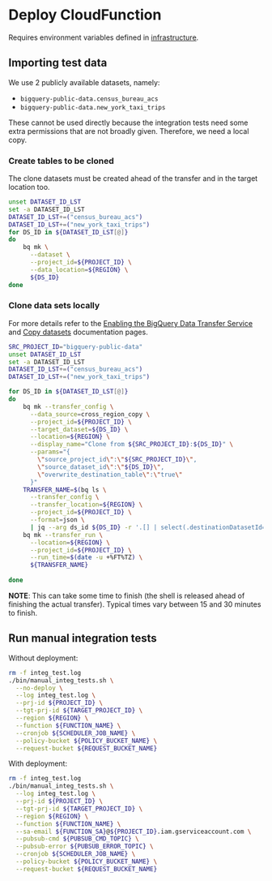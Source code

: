# Deploy CloudFunction

Requires environment variables defined in [infrastructure](INFRASTRUCTURE.md).

## Importing test data

We use 2 publicly available datasets, namely:

* `bigquery-public-data.census_bureau_acs`
* `bigquery-public-data.new_york_taxi_trips`

These cannot be used directly because the integration tests need some extra permissions that are not broadly given.
Therefore, we need a local copy.

### Create tables to be cloned

The clone datasets must be created ahead of the transfer and in the target location too. 

```bash
unset DATASET_ID_LST
set -a DATASET_ID_LST
DATASET_ID_LST+=("census_bureau_acs")
DATASET_ID_LST+=("new_york_taxi_trips")
for DS_ID in ${DATASET_ID_LST[@]}
do
    bq mk \
      --dataset \
      --project_id=${PROJECT_ID} \
      --data_location=${REGION} \
      ${DS_ID}
done
```

### Clone data sets locally

For more details refer to the
[Enabling the BigQuery Data Transfer Service](https://cloud.google.com/bigquery-transfer/docs/enable-transfer-service)
and [Copy datasets](https://cloud.google.com/bigquery/docs/copying-datasets)
documentation pages.

```bash
SRC_PROJECT_ID="bigquery-public-data"
unset DATASET_ID_LST
set -a DATASET_ID_LST
DATASET_ID_LST+=("census_bureau_acs")
DATASET_ID_LST+=("new_york_taxi_trips")

for DS_ID in ${DATASET_ID_LST[@]}
do
    bq mk --transfer_config \
      --data_source=cross_region_copy \
      --project_id=${PROJECT_ID} \
      --target_dataset=${DS_ID} \
      --location=${REGION} \
      --display_name="Clone from ${SRC_PROJECT_ID}:${DS_ID}" \
      --params="{
        \"source_project_id\":\"${SRC_PROJECT_ID}\",
        \"source_dataset_id\":\"${DS_ID}\",
        \"overwrite_destination_table\":\"true\"
      }"
    TRANSFER_NAME=$(bq ls \
      --transfer_config \
      --transfer_location=${REGION} \
      --project_id=${PROJECT_ID} \
      --format=json \
      | jq --arg ds_id ${DS_ID} -r '.[] | select(.destinationDatasetId==$ds_id) | .name')
    bq mk --transfer_run \
      --location=${REGION} \
      --project_id=${PROJECT_ID} \
      --run_time=$(date -u +%FT%TZ) \
      ${TRANSFER_NAME}
      
done
```

**NOTE**: This can take some time to finish (the shell is released ahead of finishing the actual transfer).
Typical times vary between 15 and 30 minutes to finish. 

## Run manual integration tests

Without deployment:

```bash
rm -f integ_test.log
./bin/manual_integ_tests.sh \
  --no-deploy \
  --log integ_test.log \
  --prj-id ${PROJECT_ID} \
  --tgt-prj-id ${TARGET_PROJECT_ID} \
  --region ${REGION} \
  --function ${FUNCTION_NAME} \
  --cronjob ${SCHEDULER_JOB_NAME} \
  --policy-bucket ${POLICY_BUCKET_NAME} \
  --request-bucket ${REQUEST_BUCKET_NAME}
```

With deployment:

```bash
rm -f integ_test.log
./bin/manual_integ_tests.sh \
  --log integ_test.log \
  --prj-id ${PROJECT_ID} \
  --tgt-prj-id ${TARGET_PROJECT_ID} \
  --region ${REGION} \
  --function ${FUNCTION_NAME} \
  --sa-email ${FUNCTION_SA}@${PROJECT_ID}.iam.gserviceaccount.com \
  --pubsub-cmd ${PUBSUB_CMD_TOPIC} \
  --pubsub-error ${PUBSUB_ERROR_TOPIC} \
  --cronjob ${SCHEDULER_JOB_NAME} \
  --policy-bucket ${POLICY_BUCKET_NAME} \
  --request-bucket ${REQUEST_BUCKET_NAME}
```